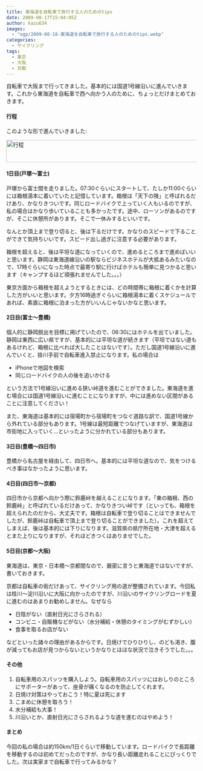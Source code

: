 ```yaml
---
title: 東海道を自転車で旅行する人のためのtips
date: 2009-08-17T15:04:05Z
author: kazu634
images:
  - "ogp/2009-08-18-東海道を自転車で旅行する人のためのtips.webp"
categories:
  - サイクリング
tags:
  - 東京
  - 大阪
  - 京都
---
```

<div class="section">
<p>
    自転車で大阪まで行ってきました。基本的には国道1号線沿いに進んでいきます。これから東海道を自転車で西へ向かう人のために、ちょっとだけまとめておきます。
</p>

<h4>
    行程
</h4>

<p>
    このような形で進んでいきました:
</p>

<p>
<a href="http://www.flickr.com/photos/7190707@N05/3833264347/" onclick="__gaTracker('send', 'event', 'outbound-article', 'http://www.flickr.com/photos/7190707@N05/3833264347/', '');" title="行程 by typhoon634, on Flickr"><img width="851" alt="行程" src="http://farm3.static.flickr.com/2620/3833264347_9f061c23be_o.png" height="59" /></a>
</p>

<h4>
    1日目(戸塚～富士)
</h4>

<p>
    戸塚から富士間を走りました。07:30ぐらいにスタートして、たしか11:00ぐらいには箱根湯本に着いていたと記憶しています。箱根は「天下の険」と呼ばれるだけあり、かなりきついです。同じロードバイクで上っていく人もいるのですが、私の場合はかなり歩いていることも多かったです。途中、ローソンがあるのですが、そこに休憩所があります。そこで一休みするといいです。
</p>

<p>
    なんとか頂上まで登り切ると、後は下るだけです。かなりのスピードで下ることができて気持ちいいです。スピード出し過ぎに注意する必要があります。
</p>

<p>
    箱根を超えると、後は平坦な道になっていくので、進めるところまで進めばいいと思います。静岡は東海道線沿いの駅ならビジネスホテルが大抵あるみたいなので、17時ぐらいになった時点で最寄り駅に行けばホテルも簡単に見つかると思います（キャンプするほど頑張れませんでした。。。）
</p>

<p>
    東京方面から箱根を超えようとするときには、どの時間帯に箱根に着くかを計算した方がいいと思います。夕方16時過ぎぐらいに箱根湯本に着くスケジュールであれば、素直に箱根に泊まった方がいいんじゃないかなと思います。
</p>

<h4>
    2日目(富士～豊橋)
</h4>

<p>
    個人的に静岡脱出を目標に掲げていたので、06:30にはホテルを出ていました。静岡は東西に広い県ですが、基本的には平坦な道が続きます（平坦ではない道もあるけれど、箱根に比べれば大したことはないです）。ただし国道1号線沿いに進んでいくと、掛川手前で自転車進入禁止になります。私の場合は
</p>

<ul>
<li>
      iPhoneで地図を検索
</li>
<li>
      同じロードバイクの人の後を追いかける
</li>
</ul>

<p>
    という方法で1号線沿いに進める狭い峠道を進むことができました。東海道を進む場合には国道1号線沿いに進むことになりますが、中には進めない区間があることに注意してください！
</p>

<p>
    また、東海道は基本的には宿場町から宿場町をつなぐ道路な訳で、国道1号線から外れている部分もあります。1号線は最短距離でつなげていますが、東海道は市街地に入っていく…といったように分かれている部分もあります。
</p>

<h4>
    3日目(豊橋～四日市)
</h4>

<p>
    豊橋から名古屋を経由して、四日市へ。基本的には平坦な道なので、気をつけるべき事はなかったように思います。
</p>

<h4>
    4日目(四日市～京都)
</h4>

<p>
    四日市から京都へ向かう際に鈴鹿峠を越えることになります。「東の箱根、西の鈴鹿峠」と呼ばれているだけあって、かなりきつい峠です（といっても、箱根を超えられたのだから、大丈夫です。箱根は自転車で登り切ることはできませんでしたが、鈴鹿峠は自転車で頂上まで登り切ることができました）。これを超えてしまえば、後は基本的には下りになります。滋賀県の県庁所在地・大津を超えるとまた上りになりますが、それほどきつくはありませでした。
</p>

<h4>
    5日目(京都～大阪)
</h4>

<p>
    東海道は、東京・日本橋～京都間なので、厳密に言うと東海道ではないですが、書いておきます。
</p>

<p>
    京都は自転車の街だけあって、サイクリング用の道が整備されています。今回私は桂川～淀川沿いに大阪に向かったのですが、川沿いのサイクリングロードを夏に進むのはあまりお勧めしません。なぜなら
</p>

<ul>
<li>
      日陰がない（直射日光にさらされる）
</li>
<li>
      コンビニ・自販機などがない（水分補給・休憩のタイミングがむずかしい）
</li>
<li>
      食事を取るお店がない
</li>
</ul>

<p>
    などといった諸々の理由があるからです。日焼けでひりひりし、のども渇き、腹が減ってもお店が見つからないというかなりとほほな状況で泣きそうでした。。。
</p>

<h4>
    その他
</h4>

<ol>
<li>
      自転車用のスパッツを購入しよう。自転車用のスパッツにはおしりのところにサポーターがあって、座骨が痛くなるのを防止してくれます。
</li>
<li>
      日焼け対策はやっておこう！特に夏は死にます
</li>
<li>
      こまめに休憩を取ろう！
</li>
<li>
      水分補給も大事！
</li>
<li>
      川沿いとか、直射日光にさらされるような道を進むのはやめよう！
</li>
</ol>

<h4>
    まとめ
</h4>

<p>
    今回の私の場合は約150km/1日ぐらいで移動しています。ロードバイクで長距離を移動するのは初めてだったのですが、かなり長い距離走れることにびっくりでした。次は実家まで自転車で行ってみるかな？
</p>
</div>
